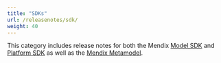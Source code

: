 ```yaml
---
title: "SDKs"
url: /releasenotes/sdk/
weight: 40
---
```


This category includes release notes for both the Mendix [Model SDK](model-sdk) and [Platform SDK](platform-sdk) as well as the [Mendix Metamodel](metamodel).
